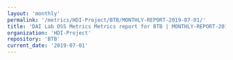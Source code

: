 ```yaml
---
layout: 'monthly'
permalink: '/metrics/HDI-Project/BTB/MONTHLY-REPORT-2019-07-01/'
title: 'DAI Lab OSS Metrics Metrics report for BTB | MONTHLY-REPORT-2019-07-01'
organization: 'HDI-Project'
repository: 'BTB'
current_date: '2019-07-01'
---
```

